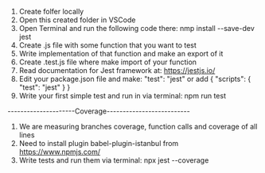 1) Create folfer locally
2) Open this created folder in VSCode
3) Open Terminal and run the following code there: nmp install --save-dev jest
4) Create .js file with some function that you want to test
5) Write implementation of that function and make an export of it
6) Create .test.js file where make import of your function
7) Read documentation for Jest framework at: https://jestjs.io/
8) Edit your package.json file and make: "test": "jest" or add {
  "scripts": {
    "test": "jest"
  }
}
9) Write your first simple test and run in via terminal: npm run test

---------------------Coverage--------------------------
1) We are measuring branches coverage, function calls and coverage of  all lines
2) Need to install plugin babel-plugin-istanbul from https://www.npmjs.com/
3) Write tests and run them via terminal: npx jest --coverage